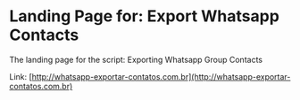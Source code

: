 # Landing Page for: Export Whatsapp Contacts

The landing page for the script: Exporting Whatsapp Group Contacts

Link: [http://whatsapp-exportar-contatos.com.br](http://whatsapp-exportar-contatos.com.br)
